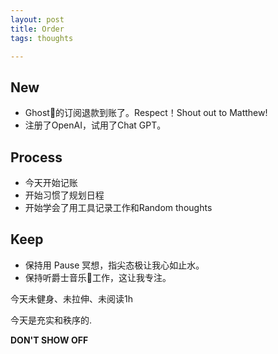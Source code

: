 ```yaml
---
layout: post
title: Order
tags: thoughts

---
```

## New
- Ghost👻的订阅退款到账了。Respect！Shout out to Matthew!
- 注册了OpenAI，试用了Chat GPT。

## Process
- 今天开始记账
- 开始习惯了规划日程
- 开始学会了用工具记录工作和Random thoughts

## Keep
- 保持用 Pause 冥想，指尖态极让我心如止水。
- 保持听爵士音乐🎵工作，这让我专注。

今天未健身、未拉伸、未阅读1h

今天是充实和秩序的.

**DON'T SHOW OFF**

